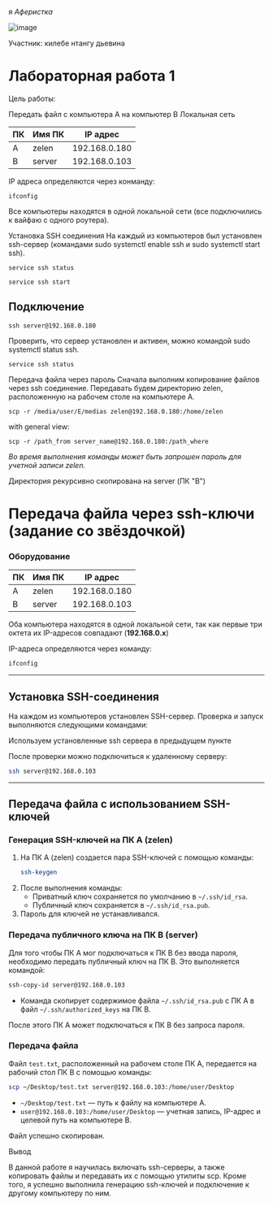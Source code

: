

 я *Аферистка*

 ![image](https://github.com/user-attachments/assets/a010c602-fc29-4e73-a4d8-714c865ec165)

 Участник:
 килебе нтангу дьевина
 
# Лабораторная работа 1
 
 
 Цель работы:
 
Передать файл с компьютера A на компьютер B
Локальная сеть


| ПК | Имя ПК                | IP адрес        |
|----|-----------------------|-----------------|
| A  | zelen    | 192.168.0.180      |
| B  | server     | 192.168.0.103     |

IP адреса определяются через конманду:

```
ifconfig
```


Все компьютеры находятся в одной локальной сети (все подключились к вайфаю с одного роутера).

Установка SSH соединения
На каждый из компьютеров был установлен ssh-сервер (командами sudo systemctl enable ssh и sudo systemctl start ssh). 

```
service ssh status
```


```
service ssh start
```
## Подключение 

```
ssh server@192.168.0.180
```

Проверить, что сервер установлен и активен, можно командой sudo systemctl status ssh. 

```
service ssh status
```

 Передача файла через пароль
Сначала выполним копирование файлов через ssh соединение. Передавать будем директорию zelen, расположенную на рабочем столе на компьютере А.

```
scp -r /media/user/E/medias zelen@192.168.0.180:/home/zelen
```
with general view:
```
scp -r /path_from server_name@192.168.0.180:/path_where
```

*Во время выполнения команды может быть запрошен пароль для учетной записи zelen.*

Директория рекурсивно скопирована на server (ПК "B")

# Передача файла через ssh-ключи (задание со звёздочкой)

### Оборудование

| ПК  | Имя ПК    | IP адрес        |
|-----|-----------|-----------------|
| A   | zelen     | 192.168.0.180   |
| B   | server    | 192.168.0.103   |

Оба компьютера находятся в одной локальной сети, так как первые три октета их IP-адресов совпадают (**192.168.0.x**)

IP-адреса определяются через команду:
```bash
ifconfig
```

---

## Установка SSH-соединения

На каждом из компьютеров установлен SSH-сервер. Проверка и запуск выполняются следующими командами:

Используем установленные ssh сервера в предыдущем пункте

После проверки можно подключиться к удаленному серверу:
```bash
ssh server@192.168.0.103
```

---

## Передача файла с использованием SSH-ключей

### Генерация SSH-ключей на ПК A (zelen)
1. На ПК A (zelen) создается пара SSH-ключей с помощью команды:
   ```bash
   ssh-keygen
   ```
2. После выполнения команды:
   - Приватный ключ сохраняется по умолчанию в `~/.ssh/id_rsa`.
   - Публичный ключ сохраняется в `~/.ssh/id_rsa.pub`.
3. Пароль для ключей не устанавливался.

### Передача публичного ключа на ПК B (server)
Для того чтобы ПК A мог подключаться к ПК B без ввода пароля, необходимо передать публичный ключ на ПК B. Это выполняется командой:
```bash
ssh-copy-id server@192.168.0.103
```

- Команда скопирует содержимое файла `~/.ssh/id_rsa.pub` с ПК A в файл `~/.ssh/authorized_keys` на ПК B.

После этого ПК A может подключаться к ПК B без запроса пароля.

### Передача файла

Файл `test.txt`, расположенный на рабочем столе ПК A, передается на рабочий стол ПК B с помощью команды:
```bash
scp ~/Desktop/test.txt server@192.168.0.103:/home/user/Desktop
```

- `~/Desktop/test.txt` — путь к файлу на компьютере A.
- `user@192.168.0.103:/home/user/Desktop` — учетная запись, IP-адрес и целевой путь на компьютере B.

Файл успешно скопирован.

Вывод

В данной работе я научилась включать ssh-серверы, а также копировать файлы и передавать их с помощью утилиты scp. Кроме того, я успешно выполнила генерацию ssh-ключей и подключение к другому компьютеру по ним.



